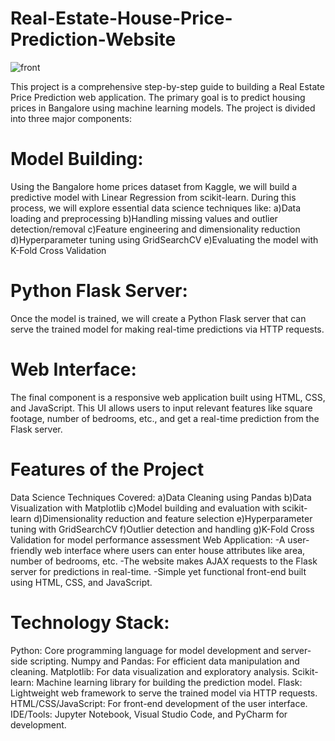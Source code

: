 # Real-Estate-House-Price-Prediction-Website
![front ](https://github.com/user-attachments/assets/0590e4fb-8f8a-4746-a501-ae548d650d30)

This project is a comprehensive step-by-step guide to building a Real Estate Price Prediction web application. The primary goal is to predict housing prices in Bangalore using machine learning models. The project is divided into three major components:
# Model Building:
Using the Bangalore home prices dataset from Kaggle, we will build a predictive model with Linear Regression from scikit-learn. During this process, we will explore essential data science techniques like:
a)Data loading and preprocessing
b)Handling missing values and outlier detection/removal
c)Feature engineering and dimensionality reduction
d)Hyperparameter tuning using GridSearchCV
e)Evaluating the model with K-Fold Cross Validation
# Python Flask Server: 
Once the model is trained, we will create a Python Flask server that can serve the trained model for making real-time predictions via HTTP requests.
# Web Interface: 
The final component is a responsive web application built using HTML, CSS, and JavaScript. This UI allows users to input relevant features like square footage, number of bedrooms, etc., and get a real-time prediction from the Flask server.

# Features of the Project
Data Science Techniques Covered:
a)Data Cleaning using Pandas
b)Data Visualization with Matplotlib
c)Model building and evaluation with scikit-learn
d)Dimensionality reduction and feature selection
e)Hyperparameter tuning with GridSearchCV
f)Outlier detection and handling
g)K-Fold Cross Validation for model performance assessment
Web Application:
-A user-friendly web interface where users can enter house attributes like area, number of bedrooms, etc.
-The website makes AJAX requests to the Flask server for predictions in real-time.
-Simple yet functional front-end built using HTML, CSS, and JavaScript.

# Technology Stack:

Python: Core programming language for model development and server-side scripting.
Numpy and Pandas: For efficient data manipulation and cleaning.
Matplotlib: For data visualization and exploratory analysis.
Scikit-learn: Machine learning library for building the prediction model.
Flask: Lightweight web framework to serve the trained model via HTTP requests.
HTML/CSS/JavaScript: For front-end development of the user interface.
IDE/Tools: Jupyter Notebook, Visual Studio Code, and PyCharm for development.
